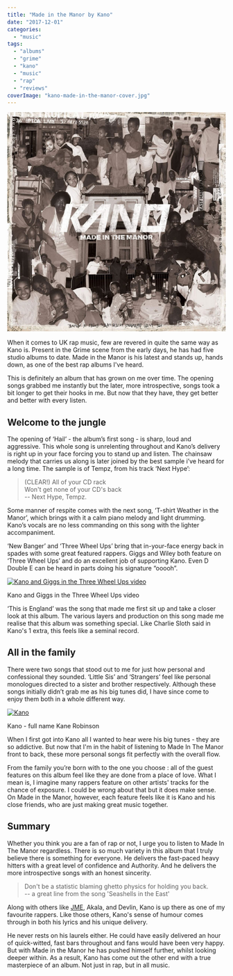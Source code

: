 ```yaml
---
title: "Made in the Manor by Kano"
date: "2017-12-01"
categories: 
  - "music"
tags: 
  - "albums"
  - "grime"
  - "kano"
  - "music"
  - "rap"
  - "reviews"
coverImage: "kano-made-in-the-manor-cover.jpg"
---
```


[![](images/kano-made-in-the-manor-cover.jpg)](https://davidpeach.co.uk/wp-content/uploads/2023/05/kano-made-in-the-manor-cover.jpg)

When it comes to UK rap music, few are revered in quite the same way as Kano is. Present in the Grime scene from the early days, he has had five studio albums to date. Made in the Manor is his latest and stands up, hands down, as one of the best rap albums I've heard.

This is definitely an album that has grown on me over time. The opening songs grabbed me instantly but the later, more introspective, songs took a bit longer to get their hooks in me. But now that they have, they get better and better with every listen.

## Welcome to the jungle

The opening of ‘Hail’ - the album’s first song - is sharp, loud and aggressive. This whole song is unrelenting throughout and Kano’s delivery is right up in your face forcing you to stand up and listen. The chainsaw melody that carries us along is later joined by the best sample i’ve heard for a long time. The sample is of Tempz, from his track ‘Next Hype’:

> (CLEAR!) All of your CD rack  
> Won't get none of your CD's back  
> \-- Next Hype, Tempz.

Some manner of respite comes with the next song, ‘T-shirt Weather in the Manor’, which brings with it a calm piano melody and light drumming. Kano’s vocals are no less commanding on this song with the lighter accompaniment.

‘New Banger’ and ‘Three Wheel Ups’ bring that in-your-face energy back in spades with some great featured rappers. Giggs and Wiley both feature on ‘Three Wheel Ups’ and do an excellent job of supporting Kano. Even D Double E can be heard in parts doing his signature “ooooh”.

[![Kano and Giggs in the Three Wheel Ups video](images/Kano-and-Giggs-in-the-Three-Wheel-Ups-video.jpg)](https://davidpeach.co.uk/wp-content/uploads/2017/12/Kano-and-Giggs-in-the-Three-Wheel-Ups-video.jpg)

Kano and Giggs in the Three Wheel Ups video

‘This is England’ was the song that made me first sit up and take a closer look at this album. The various layers and production on this song made me realise that this album was something special. Like Charlie Sloth said in Kano's 1 extra, this feels like a seminal record.

## All in the family

There were two songs that stood out to me for just how personal and confessional they sounded. ‘Little Sis’ and ‘Strangers’ feel like personal monologues directed to a sister and brother respectively. Although these songs initially didn’t grab me as his big tunes did, I have since come to enjoy them both in a whole different way.

[![Kano](images/Kano.jpg)](https://davidpeach.co.uk/wp-content/uploads/2017/12/Kano.jpg)

Kano - full name Kane Robinson

When I first got into Kano all I wanted to hear were his big tunes - they are so addictive. But now that I'm in the habit of listening to Made In The Manor front to back, these more personal songs fit perfectly with the overall flow.

From the family you’re born with to the one you choose : all of the guest features on this album feel like they are done from a place of love. What I mean is, I imagine many rappers feature on other artists' tracks for the chance of exposure. I could be wrong about that but it does make sense. On Made in the Manor, however, each feature feels like it is Kano and his close friends, who are just making great music together.

## Summary

Whether you think you are a fan of rap or not, I urge you to listen to Made In The Manor regardless. There is so much variety in this album that I truly believe there is something for everyone. He delivers the fast-paced heavy hitters with a great level of confidence and Authority. And he delivers the more introspective songs with an honest sincerity.

> Don't be a statistic blaming ghetto physics for holding you back.  
> \-- a great line from the song 'Seashells in the East'

Along with others like [JME](https://davidpeach.co.uk/2016/10/integrity-by-jme/), Akala, and Devlin, Kano is up there as one of my favourite rappers. Like those others, Kano's sense of humour comes through in both his lyrics and his unique delivery.

He never rests on his laurels either. He could have easily delivered an hour of quick-witted, fast bars throughout and fans would have been very happy. But with Made in the Manor he has pushed himself further, whilst looking deeper within. As a result, Kano has come out the other end with a true masterpiece of an album. Not just in rap, but in all music.

